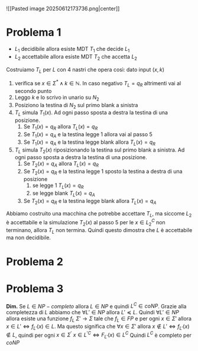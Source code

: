 ![[Pasted image 20250612173736.png|center]]

# Problema 1
- $L_1$ decidibile allora esiste MDT $T_1$ che decide $L_1$
- $L_2$ accettabile allora esiste MDT $T_2$ che accetta $L_2$ 

Costruiamo $T_L$ per $L$ con 4 nastri che opera così: 
dato input $(x,k)$ 
1. verifica se $x\in\Sigma^{*}\land k\in\mathbb{N}$. In caso negativo $T_{L}=q_{R}$ altrimenti vai al secondo punto
2. Leggo $k$ e lo scrivo in unario su $N_{2}$ 
3. Posiziono la testina di $N_2$ sul primo blank a sinistra
4. $T_L$ simula $T_1(x)$. Ad ogni passo sposta a destra la testina di una posizione. 
	1. Se $T_1(x)=q_R$ allora $T_L(x)=q_R$
	2. Se $T_1(x)=q_A$ e la testina legge 1 allora vai al passo 5
	3. Se $T_{1}(x)=q_A$ e la testina legge blank allora $T_{L}(x)=q_R$
5. $T_L$ simula $T_2(x)$ riposizionando la testina sul primo blank a sinistra. Ad ogni passo sposta a destra la testina di una posizione. 
	1. Se $T_2(x)=q_A$ allora $T_L(x)=q_R$
	2. Se $T_2(x)=q_R$ e la testina legge 1 sposto la testina a destra di una posizione
		1. se legge 1 $T_{L}(x)=q_R$
		2. se legge blank $T_L(x)=q_A$
	3. Se $T_{2}(x)=q_R$ e la testina legge blank allora $T_{L}(x)=q_A$

Abbiamo costruito una macchina che potrebbe accettare $T_L$, ma siccome $L_2$ è accettabile e la simulazione $T_2(x)$ al passo 5 per le $x\in L_{2}^{C}$ non terminano, allora $T_L$ non termina. Quindi questo dimostra che $L$ è accettabile ma non decidibile.

# Problema 2
# Problema 3
**Dim.**
Se $L\in NP-completo$ allora $L\in NP$ e quindi $L^{C}\in coNP$. Grazie alla completezza di $L$ abbiamo che $\forall L'\in NP$ allora $L'\preceq L$. Quindi $\forall L'\in NP$ allora esiste una funzione $f_{L}\:\Sigma'\to\Sigma$ tale che $f_{L}\in FP$ e per ogni $x\in\Sigma'$ allora $x\in L'\iff f_{L'}(x)\in L$.
Ma questo significa che $\forall x \in \Sigma'$ allora $x\not\in L'\iff f_{L'}(x)\not\in L$, quindi per ogni $x\in \Sigma^{'}$ $x\in L^{'C}\iff F_{L'}(x)\in L^{C}$ 
Quindi $L^{C}$ è completo per $coNP$

